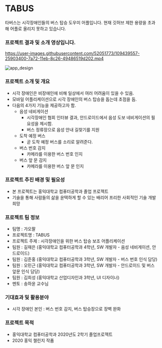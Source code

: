 # TABUS
타버스는 시각장애인들의 버스 탑승 도우미 어플입니다. 현재 깃허브 제한 용량을 초과해 어플로 올리지 못하고 있습니다.<br>

### 프로젝트 결과 및 소개 영상입니다.
https://user-images.githubusercontent.com/52051773/109439557-25903400-7a72-11eb-8c26-49486519d202.mp4

![app_design](https://user-images.githubusercontent.com/52051773/109439456-b581ae00-7a71-11eb-80de-d42e1b8e3a37.PNG)

### **프로젝트 소개 및 개요**

- 시각 장애인은 비장애인에 비해 일상에서 여러 어려움이 있을 수 있음.
- 모바일 어플리케이션으로 시각 장애인의 버스 탑승을 돕는데  초점을 둠.
- 다음의 4가지 기능을 제공하고자 함.
    - 음성 네비게이션
        - 시각장애인 협회 인터뷰 결과, 안드로이드에서 음성 도보 네비게이션의 필요성을 제시함.
        - 버스 정류장으로 음성 안내 길찾기를 지원
    - 도착 예정 버스
        - 곧 도착 예정 버스를 소리로 알려준다.
    - 버스 번호 감지
        - 카메라를 이용한 버스 번호 인지
    - 버스  앞 문  감지
        - 카메라를 이용한 버스 앞 문 인지

### **프로젝트 추진 배경 및 필요성**

- 본 프로젝트는 홍익대학교 컴퓨터공학과 졸업 프로젝트
- 기술을 통해 사람들의 삶을 윤택하게 할 수 있는 배리어 프리한 사회적인 기술 개발 희망


### **프로젝트 팀 정보**

- 팀명 : 가오팔
- 프로젝트명 :  TABUS
- 프로젝트 주제 : 시각장애인을 위한  버스 탑승 보조 어플리케이션
- 팀원 : 길재은  (홍익대학교 컴퓨터공학과 4학년, SW 개발자 - 음성 네비게이션, 안드로이드)
- 팀원 : 김준홍  (홍익대학교 컴퓨터공학과 3학년, SW 개발자 - 버스 번호 인식 담당)
- 팀원 : 오민근 (홍익대학교  컴퓨터공학과 3학년, SW 개발자 - 안드로이드 및 버스 앞문 인식 담당)
- 팀원 : 김희성 (홍익대학교 산업디자인과 3학년, UI 디자이너)
- 멘토 : 송하윤 교수님

### **기대효과 및 활용분야**

- 시각 장애인 본인 : 버스 번호 감지,  버스 탑승장으로 장벽 완화


### **프로젝트 목적**

- 홍익대학교 컴퓨터공학과 2020년도 2학기 졸업프로젝트
- 2020  홍익 챌린지 작품
